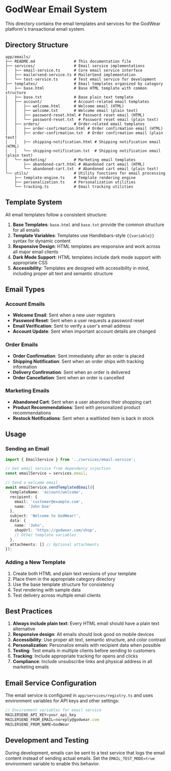 # GodWear Email System

This directory contains the email templates and services for the GodWear platform's transactional email system.

## Directory Structure

```
app/emails/
├── README.md                 # This documentation file
├── services/                 # Email service implementations
│   ├── email-service.ts      # Core email service interface
│   ├── mailersend-service.ts # MailerSend implementation
│   └── test-service.ts       # Test email service for development
├── templates/                # Email templates organized by category
│   ├── base.html             # Base HTML template with common structure
│   ├── base.txt              # Base plain text template
│   ├── account/              # Account-related email templates
│   │   ├── welcome.html      # Welcome email (HTML)
│   │   ├── welcome.txt       # Welcome email (plain text)
│   │   ├── password-reset.html # Password reset email (HTML)
│   │   └── password-reset.txt  # Password reset email (plain text)
│   ├── orders/               # Order-related email templates
│   │   ├── order-confirmation.html # Order confirmation email (HTML)
│   │   ├── order-confirmation.txt  # Order confirmation email (plain text)
│   │   ├── shipping-notification.html # Shipping notification email (HTML)
│   │   └── shipping-notification.txt  # Shipping notification email (plain text)
│   └── marketing/            # Marketing email templates
│       ├── abandoned-cart.html # Abandoned cart email (HTML)
│       └── abandoned-cart.txt  # Abandoned cart email (plain text)
└── utils/                    # Utility functions for email processing
    ├── template-engine.ts    # Template rendering engine
    ├── personalization.ts    # Personalization utilities
    └── tracking.ts           # Email tracking utilities
```

## Template System

All email templates follow a consistent structure:

1. **Base Templates**: `base.html` and `base.txt` provide the common structure for all emails
2. **Template Variables**: Templates use Handlebars-style `{{variable}}` syntax for dynamic content
3. **Responsive Design**: HTML templates are responsive and work across all major email clients
4. **Dark Mode Support**: HTML templates include dark mode support with appropriate CSS
5. **Accessibility**: Templates are designed with accessibility in mind, including proper alt text and semantic structure

## Email Types

### Account Emails

- **Welcome Email**: Sent when a new user registers
- **Password Reset**: Sent when a user requests a password reset
- **Email Verification**: Sent to verify a user's email address
- **Account Update**: Sent when important account details are changed

### Order Emails

- **Order Confirmation**: Sent immediately after an order is placed
- **Shipping Notification**: Sent when an order ships with tracking information
- **Delivery Confirmation**: Sent when an order is delivered
- **Order Cancellation**: Sent when an order is cancelled

### Marketing Emails

- **Abandoned Cart**: Sent when a user abandons their shopping cart
- **Product Recommendations**: Sent with personalized product recommendations
- **Restock Notifications**: Sent when a waitlisted item is back in stock

## Usage

### Sending an Email

```typescript
import { EmailService } from '../services/email-service';

// Get email service from dependency injection
const emailService = services.email;

// Send a welcome email
await emailService.sendTemplatedEmail({
  templateName: 'account/welcome',
  recipient: {
    email: 'customer@example.com',
    name: 'John Doe'
  },
  subject: 'Welcome to GodWear!',
  data: {
    name: 'John',
    shopUrl: 'https://godwear.com/shop',
    // Other template variables
  },
  attachments: [] // Optional attachments
});
```

### Adding a New Template

1. Create both HTML and plain text versions of your template
2. Place them in the appropriate category directory
3. Use the base template structure for consistency
4. Test rendering with sample data
5. Test delivery across multiple email clients

## Best Practices

1. **Always include plain text**: Every HTML email should have a plain text alternative
2. **Responsive design**: All emails should look good on mobile devices
3. **Accessibility**: Use proper alt text, semantic structure, and color contrast
4. **Personalization**: Personalize emails with recipient data when possible
5. **Testing**: Test emails in multiple clients before sending to customers
6. **Tracking**: Include appropriate tracking for opens and clicks
7. **Compliance**: Include unsubscribe links and physical address in all marketing emails

## Email Service Configuration

The email service is configured in `app/services/registry.ts` and uses environment variables for API keys and other settings:

```typescript
// Environment variables for email service
MAILERSEND_API_KEY=your_api_key
MAILERSEND_FROM_EMAIL=noreply@godwear.com
MAILERSEND_FROM_NAME=GodWear
```

## Development and Testing

During development, emails can be sent to a test service that logs the email content instead of sending actual emails. Set the `EMAIL_TEST_MODE=true` environment variable to enable this behavior.
